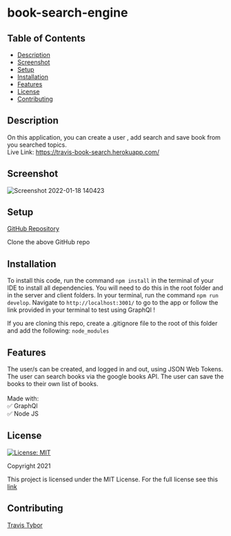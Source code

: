 # book-search-engine

## Table of Contents

* [Description](#description)
* [Screenshot](#screenshot)
* [Setup](#setup)
* [Installation](#installation)
* [Features](#features)
* [License](#license)
* [Contributing](#contributing)

## Description

On this  application, you can create a user , add search and save book from you searched topics. <br/>
Live Link: https://travis-book-search.herokuapp.com/

## Screenshot

![Screenshot 2022-01-18 140423](https://user-images.githubusercontent.com/77369211/150010363-13618e2d-d0aa-46b3-a29d-be2658d7b387.jpg)

## Setup

[GitHub Repository](https://github.com/tygrski/book-search-engine)

Clone the above GitHub repo

## Installation

To install this code, run the command `npm install` in the terminal of your IDE to install all dependencies. You will need to do this in the root folder and in the server and client folders. In your terminal, run the command `npm run develop`. Navigate to `http://localhost:3001/` to go to the app or follow the link provided in your terminal to test using GraphQl ! 

If you are cloning this repo, create a .gitignore file to the root of this folder and add the following: `node_modules` 

## Features

 The user/s can be created, and logged in and out, using JSON Web Tokens. The user can search books via the google books API. The user can save the books to their own list of books. 
 <br/>
 <br/>
 Made with:<br/>
 ✅ GraphQl<br/>
 ✅ Node JS

## License

[![License: MIT](https://img.shields.io/badge/License-MIT-red.svg)](https://opensource.org/licenses/MIT)

Copyright 2021

This project is licensed under the MIT License. For the full license see this [link](https://opensource.org/licenses/MIT)

## Contributing


[Travis Tybor](https://github.com/tygrski)
